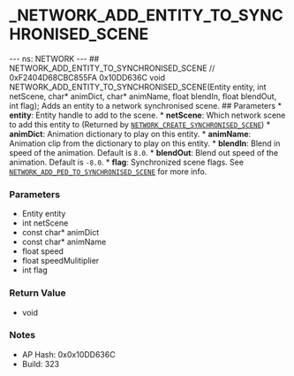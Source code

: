 # _NETWORK_ADD_ENTITY_TO_SYNCHRONISED_SCENE

--- ns: NETWORK --- ## NETWORK_ADD_ENTITY_TO_SYNCHRONISED_SCENE  // 0xF2404D68CBC855FA 0x10DD636C void NETWORK_ADD_ENTITY_TO_SYNCHRONISED_SCENE(Entity entity, int netScene, char* animDict, char* animName, float blendIn, float blendOut, int flag);  Adds an entity to a network synchronised scene.  ## Parameters * **entity**: Entity handle to add to the scene. * **netScene**: Which network scene to add this entity to (Returned by [`NETWORK_CREATE_SYNCHRONISED_SCENE`](#_0x7CD6BC4C2BBDD526)) * **animDict**: Animation dictionary to play on this entity. * **animName**: Animation clip from the dictionary to play on this entity. * **blendIn**: Blend in speed of the animation. Default is `8.0`. * **blendOut**: Blend out speed of the animation. Default is `-8.0`. * **flag**: Synchronized scene flags. See [`NETWORK_ADD_PED_TO_SYNCHRONISED_SCENE`](#_0x742A637471BCECD9) for more info.

### Parameters
* Entity entity
* int netScene
* const char* animDict
* const char* animName
* float speed
* float speedMulitiplier
* int flag

### Return Value
* void

### Notes
* AP Hash: 0x0x10DD636C
* Build: 323

